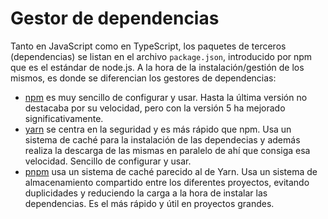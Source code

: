 # Gestor de dependencias
Tanto en JavaScript como en TypeScript, los paquetes de terceros (dependencias) se listan en el archivo `package.json`, introducido por npm que es el estándar de node.js. A la hora de la instalación/gestión de los mismos, es donde se diferencian los gestores de dependencias: 
- [npm](https://www.npmjs.com/) es muy sencillo de configurar y usar. Hasta la última versión no destacaba por su velocidad, pero con la versión 5 ha mejorado significativamente.
- [yarn](https://yarnpkg.com/) se centra en la seguridad y es más rápido que npm. Usa un sistema de caché para la instalación de las dependecias y además realiza la descarga de las mismas en paralelo de ahí que consiga esa velocidad. Sencillo de configurar y usar.
- [pnpm](https://pnpm.io/) usa un sistema de caché parecido al de Yarn. Usa un sistema de almacenamiento compartido entre los diferentes proyectos, evitando duplicidades y reduciendo la carga a la hora de instalar las dependencias. Es el más rápido y útil en proyectos grandes.
